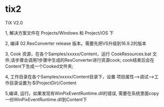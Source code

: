 # tix2
TiX V2.0


1, 解决方案文件在 Projects/Windows 和 Project/iOS 下

2, 编译 02.ResConverter release 版本。需要先把VS升级到16.9.2的版本

3, Cook 资源，在各个Samples/xxxxx/Content，运行 CookResources.bat 文件;该步骤会调用1步骤中生成的ResConverter进行资源cook; cook结束后会在Content下生成一个Cooked文件夹;

4, 工作目录在各个Samples/xxxxx/Content目录下，设置 项目属性-->调试-->工作目录设置为:$(ProjectDir)/Content

5,编译, 运行。如果发现有WinPixEventRuntime.dll的错误, 需要在系统里面copy 一份WinPixEventRuntime.dll到Content下